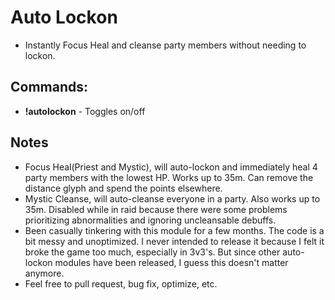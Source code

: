 # Auto Lockon

- Instantly Focus Heal and cleanse party members without needing to lockon.

## Commands:
* **!autolockon**    - Toggles on/off

## Notes
* Focus Heal(Priest and Mystic), will auto-lockon and immediately heal 4 party members with the lowest HP. Works up to 35m. Can remove the distance glyph and spend the points elsewhere.
* Mystic Cleanse, will auto-cleanse everyone in a party. Also works up to 35m. Disabled while in raid because there were some problems prioritizing abnormalities and ignoring uncleansable debuffs. 
* Been casually tinkering with this module for a few months. The code is a bit messy and unoptimized. I never intended to release it because I felt it broke the game too much, especially in 3v3's. But since other auto-lockon modules have been released, I guess this doesn't matter anymore.
* Feel free to pull request, bug fix, optimize, etc.
